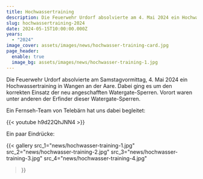 ```yaml
---
title: Hochwassertraining
description: Die Feuerwehr Urdorf absolvierte am 4. Mai 2024 ein Hochwassertraining in Wangen a.A.
slug: hochwassertraining-2024
date: 2024-05-15T10:00:00.000Z
years:
  - "2024"
image_cover: assets/images/news/hochwasser-training-card.jpg
page_header:
  enable: true
  image_bg: assets/images/news/hochwasser-training-1.jpg
---
```


Die Feuerwehr Urdorf absolvierte am Samstagvormittag, 4. Mai 2024 ein Hochwassertraining in Wangen an der Aare. Dabei ging es um den korrekten Einsatz der neu angeschafften Watergate-Sperren. Vorort waren unter anderen der Erfinder dieser Watergate-Sperren.

Ein Fernseh-Team von Telebärn hat uns dabei begleitet:

{{< youtube h9d22QhJNN4 >}}

Ein paar Eindrücke:

{{< gallery
src_1="news/hochwasser-training-1.jpg"
src_2="news/hochwasser-training-2.jpg"
src_3="news/hochwasser-training-3.jpg"
src_4="news/hochwasser-training-4.jpg"
>}}